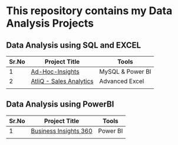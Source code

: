# This repository contains my Data Analysis Projects

## Data Analysis using SQL and EXCEL
|Sr.No| Project Title | Tools    |
|----------|----------|----------|
|   1       |    [Ad-Hoc-Insights](https://github.com/Duraiprasanth25/bi-dashboards/tree/main/Ad_HOC%20Insights) | MySQL & Power BI |
|      2    |    [AtliQ - Sales Analytics](https://github.com/Duraiprasanth25/bi-dashboards/tree/main/AtliQ%20-%20Sales%20Analytics)    |  Advanced Excel |
|          |          |          |

## Data Analysis using PowerBI
|Sr.No| Project Title | Tools    |
|----------|----------|----------|
| 1 | [Business Insights 360](https://github.com/Duraiprasanth25/bi-dashboards/tree/main/Business-insights-360)| Power BI |
|          |          |          |
